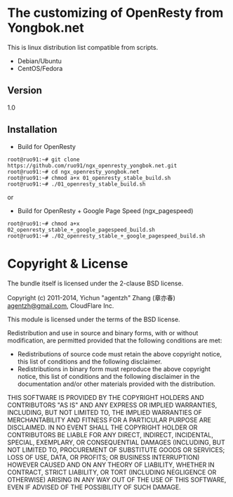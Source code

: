 The customizing of OpenResty from Yongbok.net
=============================================

This is linux distribution list compatible from scripts.
  - Debian/Ubuntu
  - CentOS/Fedora

Version
----
1.0

Installation
--------------
- Build for OpenResty
```
root@ruo91:~# git clone https://github.com/ruo91/ngx_openresty_yongbok.net.git
root@ruo91:~# cd ngx_openresty_yongbok.net
root@ruo91:~# chmod a+x 01_openresty_stable_build.sh
root@ruo91:~# ./01_openresty_stable_build.sh
```
or
- Build for OpenResty + Google Page Speed (ngx_pagespeed)
```
root@ruo91:~# chmod a+x 02_openresty_stable_+_google_pagespeed_build.sh
root@ruo91:~# ./02_openresty_stable_+_google_pagespeed_build.sh
```


Copyright & License
===================

The bundle itself is licensed under the 2-clause BSD license.

Copyright (c) 2011-2014, Yichun "agentzh" Zhang (章亦春) <agentzh@gmail.com>, CloudFlare Inc.

This module is licensed under the terms of the BSD license.

Redistribution and use in source and binary forms, with or without
modification, are permitted provided that the following conditions are
met:

* Redistributions of source code must retain the above copyright notice, this list of conditions and the following disclaimer.
* Redistributions in binary form must reproduce the above copyright notice, this list of conditions and the following disclaimer in the documentation and/or other materials provided with the distribution.

THIS SOFTWARE IS PROVIDED BY THE COPYRIGHT HOLDERS AND CONTRIBUTORS "AS
IS" AND ANY EXPRESS OR IMPLIED WARRANTIES, INCLUDING, BUT NOT LIMITED
TO, THE IMPLIED WARRANTIES OF MERCHANTABILITY AND FITNESS FOR A
PARTICULAR PURPOSE ARE DISCLAIMED. IN NO EVENT SHALL THE COPYRIGHT
HOLDER OR CONTRIBUTORS BE LIABLE FOR ANY DIRECT, INDIRECT, INCIDENTAL,
SPECIAL, EXEMPLARY, OR CONSEQUENTIAL DAMAGES (INCLUDING, BUT NOT LIMITED
TO, PROCUREMENT OF SUBSTITUTE GOODS OR SERVICES; LOSS OF USE, DATA, OR
PROFITS; OR BUSINESS INTERRUPTION) HOWEVER CAUSED AND ON ANY THEORY OF
LIABILITY, WHETHER IN CONTRACT, STRICT LIABILITY, OR TORT (INCLUDING
NEGLIGENCE OR OTHERWISE) ARISING IN ANY WAY OUT OF THE USE OF THIS
SOFTWARE, EVEN IF ADVISED OF THE POSSIBILITY OF SUCH DAMAGE.